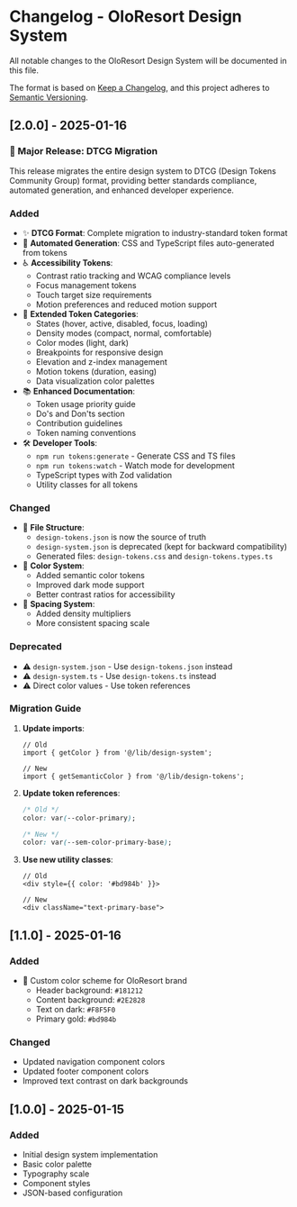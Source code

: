 # Changelog - OloResort Design System

All notable changes to the OloResort Design System will be documented in this file.

The format is based on [Keep a Changelog](https://keepachangelog.com/en/1.0.0/),
and this project adheres to [Semantic Versioning](https://semver.org/spec/v2.0.0.html).

## [2.0.0] - 2025-01-16

### 🚀 Major Release: DTCG Migration

This release migrates the entire design system to DTCG (Design Tokens Community Group) format, providing better standards compliance, automated generation, and enhanced developer experience.

### Added
- ✨ **DTCG Format**: Complete migration to industry-standard token format
- 🔄 **Automated Generation**: CSS and TypeScript files auto-generated from tokens
- ♿ **Accessibility Tokens**: 
  - Contrast ratio tracking and WCAG compliance levels
  - Focus management tokens
  - Touch target size requirements
  - Motion preferences and reduced motion support
- 🎨 **Extended Token Categories**:
  - States (hover, active, disabled, focus, loading)
  - Density modes (compact, normal, comfortable)
  - Color modes (light, dark)
  - Breakpoints for responsive design
  - Elevation and z-index management
  - Motion tokens (duration, easing)
  - Data visualization color palettes
- 📚 **Enhanced Documentation**:
  - Token usage priority guide
  - Do's and Don'ts section
  - Contribution guidelines
  - Token naming conventions
- 🛠️ **Developer Tools**:
  - `npm run tokens:generate` - Generate CSS and TS files
  - `npm run tokens:watch` - Watch mode for development
  - TypeScript types with Zod validation
  - Utility classes for all tokens

### Changed
- 📁 **File Structure**:
  - `design-tokens.json` is now the source of truth
  - `design-system.json` is deprecated (kept for backward compatibility)
  - Generated files: `design-tokens.css` and `design-tokens.types.ts`
- 🎨 **Color System**:
  - Added semantic color tokens
  - Improved dark mode support
  - Better contrast ratios for accessibility
- 📐 **Spacing System**:
  - Added density multipliers
  - More consistent spacing scale

### Deprecated
- ⚠️ `design-system.json` - Use `design-tokens.json` instead
- ⚠️ `design-system.ts` - Use `design-tokens.ts` instead
- ⚠️ Direct color values - Use token references

### Migration Guide

1. **Update imports**:
   ```tsx
   // Old
   import { getColor } from '@/lib/design-system';
   
   // New
   import { getSemanticColor } from '@/lib/design-tokens';
   ```

2. **Update token references**:
   ```css
   /* Old */
   color: var(--color-primary);
   
   /* New */
   color: var(--sem-color-primary-base);
   ```

3. **Use new utility classes**:
   ```tsx
   // Old
   <div style={{ color: '#bd984b' }}>
   
   // New
   <div className="text-primary-base">
   ```

## [1.1.0] - 2025-01-16

### Added
- 🎨 Custom color scheme for OloResort brand
  - Header background: `#181212`
  - Content background: `#2E2828`
  - Text on dark: `#F8F5F0`
  - Primary gold: `#bd984b`

### Changed
- Updated navigation component colors
- Updated footer component colors
- Improved text contrast on dark backgrounds

## [1.0.0] - 2025-01-15

### Added
- Initial design system implementation
- Basic color palette
- Typography scale
- Component styles
- JSON-based configuration
